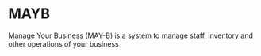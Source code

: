 # MAYB
Manage Your Business (MAY-B) is a system to manage staff, inventory and other operations of your business
